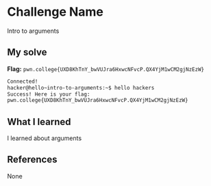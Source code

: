 # Challenge Name
Intro to arguments

## My solve
**Flag:** `pwn.college{UXD8KhTnY_bwVUJra6HxwcNFvcP.QX4YjM1wCM2gjNzEzW}`

```bash
Connected!
hacker@hello~intro-to-arguments:~$ hello hackers
Success! Here is your flag:
pwn.college{UXD8KhTnY_bwVUJra6HxwcNFvcP.QX4YjM1wCM2gjNzEzW}
```

## What I learned
I learned about arguments

## References 
None
